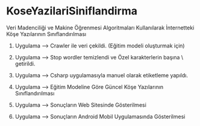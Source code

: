 # KoseYazilariSiniflandirma
Veri Madenciliği ve Makine Öğrenmesi Algoritmaları Kullanılarak İnternetteki Köşe Yazılarının Sınıflandırılması

1. Uygulama --> Crawler ile veri çekildi. (Eğitim modeli oluşturmak için)
2. Uygulama --> Stop wordler temizlendi ve Özel karakterlerin başına \ getirildi.
3. Uygulama --> Csharp uygulamasıyla manuel olarak etiketleme yapıldı.

4. Uygulama --> Eğitim Modeline Göre Güncel Köşe Yazılarının Sınıflandırılması
5. Uygulama --> Sonuçların Web Sitesinde Gösterilmesi
6. Uygulama --> Sonuçların Android Mobil Uygulamasında Gösterilmesi
